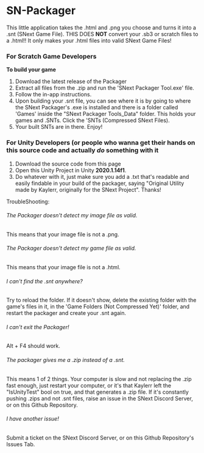 # SN-Packager
This little application takes the .html and .png you choose and turns it into a .snt (SNext Game File).
THIS DOES __NOT__ convert your .sb3 or scratch files to a .html!! It only makes your .html files into valid SNext Game Files!
### For Scratch Game Developers
**To build your game**
1. Download the latest release of the Packager
2. Extract all files from the .zip and run the 'SNext Packager Tool.exe' file.
3. Follow the in-app instructions.
4. Upon building your .snt file, you can see where it is by going to where the SNext Packager's .exe is installed and there is a folder called 'Games' inside the "SNext Packager Tools_Data" folder. This holds your games and .SNTs. Click the 'SNTs (Compressed SNext Files).
5. Your built SNTs are in there. Enjoy!
### For Unity Developers (or people who wanna get their hands on this source code and actually _do_ something with it
1. Download the source code from this page
2. Open this Unity Project in Unity **2020.1.14f1**. 
3. Do whatever with it, just make sure you add a .txt that's readable and easily findable in your build of the packager, saying "Original Utility made by Kaylerr, originally for the SNext Project". Thanks!


TroubleShooting:
###### The Packager doesn't detect my image file as valid.
This means that your image file is not a .png.

###### The Packager doesn't detect my game file as valid.
This means that your image file is not a .html.

###### I can't find the .snt anywhere?
Try to reload the folder. If it doesn't show, delete the existing folder with the game's files in it, in the 'Game Folders (Not Compressed Yet)' folder, and restart the packager and create your .snt again.

###### I can't exit the Packager!
Alt + F4 should work.

###### The packager gives me a .zip instead of a .snt.
This means 1 of 2 things. Your computer is slow and not replacing the .zip fast enough, just restart your computer, or it's that Kaylerr left the "IsUnityTest" bool on true, and that generates a .zip file. If it's constantly pushing .zips and not .snt files, raise an issue in the SNext Discord Server, or on this Github Repository.

###### I have another issue!
Submit a ticket on the SNext Discord Server, or on this Github Repository's Issues Tab.
